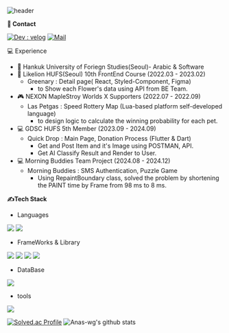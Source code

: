 
![header](https://capsule-render.vercel.app/api?type=Venom&fontcolor=A4E8FF&height=300&section=header&text=ChoWanGi_📒&fontSize=54)


**📢 Contact**

[![Dev : velog](https://img.shields.io/badge/velog-4DE6AC?style=flat-square&logo=velog&logoColor=white)](https://velog.io/@false90)
[![Mail](https://img.shields.io/badge/Email:wg12181218@gmail.com-03C75A?style=flat-square&logo=Minutemailer&logoColor=white)](
https://mail.google.com/mail/?view=cm&fs=1&to=wg12181218@gmail.com)

💻 Experience
- 🏫 Hankuk University of Foriegn Studies(Seoul)- Arabic & Software
- 🦁 Likelion HUFS(Seoul) 10th FrontEnd Course (2022.03 - 2023.02)
  - Greenary : Detail page( React, Styled-Component, Figma)
    - to Show each Flower's data using API from BE Team.
- 🎮 NEXON MapleStroy Worlds X Supporters (2022.07 - 2022.09)
  - Las Petgas : Speed Rottery Map (Lua-based platform self-developed language)
    - to design logic to calculate the winning probability for each pet.
- 💻 GDSC HUFS 5th Member (2023.09 - 2024.09)
  - Quick Drop : Main Page, Donation Process (Flutter & Dart)
    - Get and Post Item and it's Image using POSTMAN, API.
    - Get AI Classify Result and Render to User.
- 💻 Morning Buddies Team Project (2024.08 - 2024.12)
  - Morning Buddies : SMS Authentication, Puzzle Game
    - Using RepaintBoundary class, solved the problem by shortening the PAINT time by Frame from 98 ms to 8 ms.
  


**✍️Tech Stack**
- Languages

<img src = "https://img.shields.io/badge/JavaScript-F7DF1E?style=for-the-badge&logo=JavaScript&logoColor=white"> <img src = "https://img.shields.io/badge/python-3776AB?style=for-the-badge&logo=python&logoColor=white">

- FrameWorks & Library
  
<img src = "https://img.shields.io/badge/Flutter-02569B?style=for-the-badge&logo=flutter&logoColor=white"> <img src="https://img.shields.io/badge/React-61DAFB?style=for-the-badge&logo=React&logoColor=white"> <img src="https://img.shields.io/badge/styledcomponents-DB7093?style=for-the-badge&logo=styled-components&logoColor=white"> <img src = "https://img.shields.io/badge/flask-000000?style=for-the-badge&logo=flask&logoColor=white">

- DataBase
<img src = "https://img.shields.io/badge/mongodb-47A248?style=for-the-badge&logo=mongodb&logoColor=white">


- tools
<img src="https://img.shields.io/badge/Figma-F24E1E?style=for-the-badge&logo=Figma&logoColor=white">

[![Solved.ac Profile](http://mazassumnida.wtf/api/generate_badge?boj=false90)](https://solved.ac/false90) ![Anas-wg's github stats](https://github-readme-stats.vercel.app/api?username=Anas-wg)

